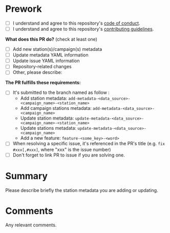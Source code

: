 # Prework

- [ ] I understand and agree to this repository's [code of conduct](https://github.com/ltelab/disdrodb-data/blob/main/CODE_OF_CONDUCT.md).
- [ ] I understand and agree to this repository's [contributing guidelines](https://github.com/ltelab/disdrodb/blob/main/CONTRIBUTING.rst).

**What does this PR do?** (check at least one)

- [ ] Add new station(s)/campaign(s) metadata
- [ ] Update metadata YAML information
- [ ] Update issue YAML information
- [ ] Repository-related changes
- [ ] Other, please describe:

**The PR fulfills these requirements:**

- [ ] It's submitted to the branch named as follow :
  - Add station metadata: `add-metadata-<data_source>-<campaign_name>-<station_name>`
  - Add campaign stations metadata: `add-metadata-<data_source>-<campaign_name>`
  - Update station metadata:  `update-metadata-<data_source>-<campaign_name>-<station_name>`
  - Update stations metadata:  `update-metadata-<data_source>-<campaign_name>`
  - Add a new feature: `feature-<some_key>-<word>`
- [ ] When resolving a specific issue, it's referenced in the PR's title (e.g. `fix #xxx[,#xxx]`, where "xxx" is the issue number)
- [ ] Don't forget to link PR to issue if you are solving one.

# Summary

Please describe briefly the station metadata you are adding or updating. 

# Comments

Any relevant comments. 